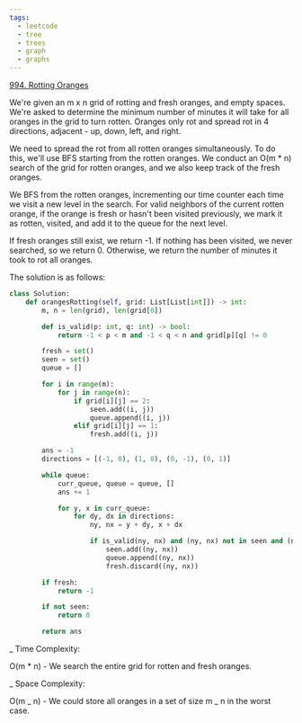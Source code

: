 ```yaml
---
tags:
  - leetcode
  - tree
  - trees
  - graph
  - graphs
---
```


<a href="https://leetcode.com/problems/rotting-oranges/">994. Rotting
Oranges</a>

We're given an m x n grid of rotting and fresh oranges, and empty spaces. We're
asked to determine the minimum number of minutes it will take for all oranges in
the grid to turn rotten. Oranges only rot and spread rot in 4 directions,
adjacent - up, down, left, and right.

We need to spread the rot from all rotten oranges simultaneously. To do this,
we'll use BFS starting from the rotten oranges. We conduct an O(m \* n) search
of the grid for rotten oranges, and we also keep track of the fresh oranges.

We BFS from the rotten oranges, incrementing our time counter each time we visit
a new level in the search. For valid neighbors of the current rotten orange, if
the orange is fresh or hasn't been visited previously, we mark it as rotten,
visited, and add it to the queue for the next level.

If fresh oranges still exist, we return -1. If nothing has been visited, we
never searched, so we return 0. Otherwise, we return the number of minutes it
took to rot all oranges.

The solution is as follows:

```python
class Solution:
    def orangesRotting(self, grid: List[List[int]]) -> int:
        m, n = len(grid), len(grid[0])

        def is_valid(p: int, q: int) -> bool:
            return -1 < p < m and -1 < q < n and grid[p][q] != 0

        fresh = set()
        seen = set()
        queue = []

        for i in range(m):
            for j in range(n):
                if grid[i][j] == 2:
                    seen.add((i, j))
                    queue.append((i, j))
                elif grid[i][j] == 1:
                    fresh.add((i, j))

        ans = -1
        directions = [(-1, 0), (1, 0), (0, -1), (0, 1)]

        while queue:
            curr_queue, queue = queue, []
            ans += 1

            for y, x in curr_queue:
                for dy, dx in directions:
                    ny, nx = y + dy, x + dx

                    if is_valid(ny, nx) and (ny, nx) not in seen and (ny, nx) in fresh:
                        seen.add((ny, nx))
                        queue.append((ny, nx))
                        fresh.discard((ny, nx))

        if fresh:
            return -1

        if not seen:
            return 0

        return ans
```

\_ Time Complexity:

O(m \* n) - We search the entire grid for rotten and fresh oranges.

\_ Space Complexity:

O(m _ n) - We could store all oranges in a set of size m _ n in the worst case.
